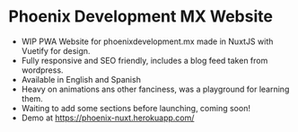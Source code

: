 # Phoenix Development MX Website

* WIP PWA Website for phoenixdevelopment.mx made in NuxtJS with Vuetify for design.
* Fully responsive and SEO friendly, includes a blog feed taken from wordpress.
* Available in English and Spanish
* Heavy on animations ans other fanciness, was a playground for learning them.
* Waiting to add some sections before launching, coming soon!
* Demo at https://phoenix-nuxt.herokuapp.com/ 
